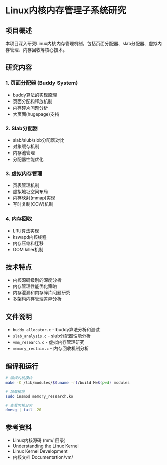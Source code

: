 # Linux内核内存管理子系统研究

## 项目概述

本项目深入研究Linux内核内存管理机制，包括页面分配器、slab分配器、虚拟内存管理、内存回收等核心技术。

## 研究内容

### 1. 页面分配器 (Buddy System)
- buddy算法的实现原理
- 页面分配和释放机制
- 内存碎片问题分析
- 大页面(hugepage)支持

### 2. Slab分配器
- slab/slub/slob分配器对比
- 对象缓存机制
- 内存池管理
- 分配器性能优化

### 3. 虚拟内存管理
- 页表管理机制
- 虚拟地址空间布局
- 内存映射(mmap)实现
- 写时复制(COW)机制

### 4. 内存回收
- LRU算法实现
- kswapd内核线程
- 内存压缩和迁移
- OOM killer机制

## 技术特点

- 内核源码级别的深度分析
- 内存管理性能优化策略
- 内存泄漏和内存碎片问题研究
- 多架构内存管理差异分析

## 文件说明

- `buddy_allocator.c` - buddy算法分析和测试
- `slab_analysis.c` - slab分配器性能分析
- `vmm_research.c` - 虚拟内存管理研究
- `memory_reclaim.c` - 内存回收机制分析

## 编译和运行

```bash
# 编译内核模块
make -C /lib/modules/$(uname -r)/build M=$(pwd) modules

# 加载模块
sudo insmod memory_research.ko

# 查看内核日志
dmesg | tail -20
```

## 参考资料

- Linux内核源码 (mm/ 目录)
- Understanding the Linux Kernel
- Linux Kernel Development
- 内核文档 Documentation/vm/
